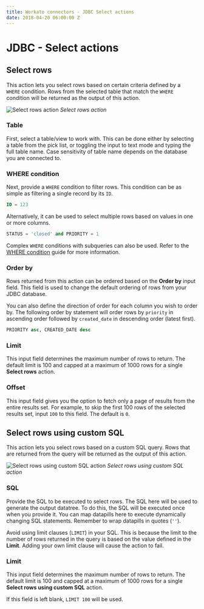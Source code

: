 ```yaml
---
title: Workato connectors - JDBC Select actions
date: 2018-04-20 06:00:00 Z
---
```


# JDBC - Select actions

## Select rows
This action lets you select rows based on certain criteria defined by a ` WHERE` condition. Rows from the selected table that match the `WHERE` condition will be returned as the output of this action.

![Select rows action](~@img/jdbc/select-rows-action.png)
*Select rows action*

### Table
First, select a table/view to work with. This can be done either by selecting a table from the pick list, or toggling the input to text mode and typing the full table name. Case sensitivity of table name depends on the database you are connected to.

### WHERE condition
Next, provide a `WHERE` condition to filter rows. This condition can be as simple as filtering a single record by its `ID`.

```sql
ID = 123
```

Alternatively, it can be used to select multiple rows based on values in one or more columns.

```sql
STATUS = 'closed' and PRIORITY = 1
```

Complex `WHERE` conditions with subqueries can also be used. Refer to the [WHERE condition](/connectors/jdbc.md#where-condition) guide for more information.

### Order by
Rows returned from this action can be ordered based on the **Order by** input field. This field is used to change the default ordering of rows from your JDBC database.

You can also define the direction of order for each column you wish to order by. The following order by statement will order rows by `priority` in ascending order followed by `created_date` in descending order (latest first).

```sql
PRIORITY asc, CREATED_DATE desc
```

### Limit
This input field determines the maximum number of rows to return. The default limit is 100 and capped at a maximum of 1000 rows for a single **Select rows** action.

### Offset
This input field gives you the option to fetch only a page of results from the entire results set. For example, to skip the first 100 rows of the selected results set, input `100` to this field. The default is `0`.

## Select rows using custom SQL
This action lets you select rows based on a custom SQL query. Rows that are returned from the query will be returned as the output of this action.

![Select rows using custom SQL action](~@img/jdbc/custom-sql-action.png)
*Select rows using custom SQL action*

### SQL
Provide the SQL to be executed to select rows. The SQL here will be used to generate the output datatree. To do this, the SQL will be executed once when you provide it. You can map datapills here to execute dynamically changing SQL statements. Remember to wrap datapills in quotes (`''`).

Avoid using limit clauses (`LIMIT`) in your SQL. This is because the limit to the number of rows returned in the query is based on the value defined in the **Limit**. Adding your own limit clause will cause the action to fail.

### Limit
This input field determines the maximum number of rows to return. The default limit is 100 and capped at a maximum of 1000 rows for a single **Select rows using custom SQL** action.

If this field is left blank, `LIMIT 100` will be used.
